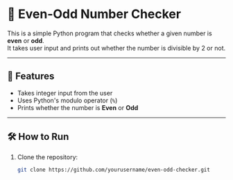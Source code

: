 # 🧮 Even-Odd Number Checker

This is a simple Python program that checks whether a given number is **even** or **odd**.  
It takes user input and prints out whether the number is divisible by 2 or not.

---

## 🚀 Features
- Takes integer input from the user  
- Uses Python's modulo operator (`%`)  
- Prints whether the number is **Even** or **Odd**  

---

## 🛠️ How to Run
1. Clone the repository:
   ```bash
   git clone https://github.com/yourusername/even-odd-checker.git
